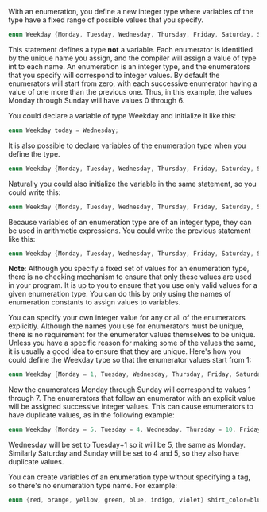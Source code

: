 With an enumeration, you define a new integer type where variables of the type have a fixed range of possible values that you specify.
```C
enum Weekday {Monday, Tuesday, Wednesday, Thursday, Friday, Saturday, Sunday};
```
This statement defines a type __not__ a variable. Each enumerator is identified by the unique name you assign, and the compiler will assign a value of type int to each name. An enumeration is an integer type, and the enumerators that you specify will correspond to integer values. By default the enumerators will start from zero, with each successive enumerator having a value of one more than the previous one. Thus, in this example, the values Monday through Sunday will have values 0 through 6.  

You could declare a variable of type Weekday and initialize it like this:
```C
enum Weekday today = Wednesday;
```

It is also possible to declare variables of the enumeration type when you define the type.
```C
enum Weekday {Monday, Tuesday, Wednesday, Thursday, Friday, Saturday, Sunday} today, tomorrow;
```
Naturally you could also initialize the variable in the same statement, so you could write this:
```C
enum Weekday {Monday, Tuesday, Wednesday, Thursday, Friday, Saturday, Sunday} today = Monday, tomorrow = Tuesday;
```
Because variables of an enumeration type are of an integer type, they can be used in arithmetic expressions. You could write the previous statement like this:
```C
enum Weekday {Monday, Tuesday, Wednesday, Thursday, Friday, Saturday, Sunday} today = Monday, tomorrow = today + 1;
```
__Note__: Although you specify a fixed set of values for an enumeration type, there is no checking mechanism to ensure that only these values are used in your program. It is up to you to ensure that you use only valid values for a given enumeration type. You can do this by only using the names of enumeration constants to assign values to variables.  

You can specify your own integer value for any or all of the enumerators explicitly. Although the names you use for enumerators must be unique, there is no requirement for the enumerator values themselves to be unique. Unless you have a specific reason for making some of the values the same, it is usually a good idea to ensure that they are unique. Here's how you could define the Weekday type so that the enumerator values start from 1:

```C
enum Weekday {Monday = 1, Tuesday, Wednesday, Thursday, Friday, Saturday, Sunday};
```
Now the enumerators Monday through Sunday will correspond to values 1 through 7. The enumerators that follow an enumerator with an explicit value will be assigned successive integer values. This can cause enumerators to have duplicate values, as in the following example:
```C
enum Weekday {Monday = 5, Tuesday = 4, Wednesday, Thursday = 10, Friday = 3, Saturday, Sunday};
```
Wednesday will be set to Tuesday+1 so it will be 5, the same as Monday. Similarly Saturday and Sunday will be set to 4 and 5, so they also have duplicate values.  

You can create variables of an enumeration type without specifying a tag, so there's no enumeration type name. For example:
```C
enum {red, orange, yellow, green, blue, indigo, violet} shirt_color=blue;
```

















